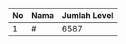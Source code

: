 | No | Nama            | Jumlah Level |
|----|-----------------|--------------|
| 1  | #    |    6587        |

